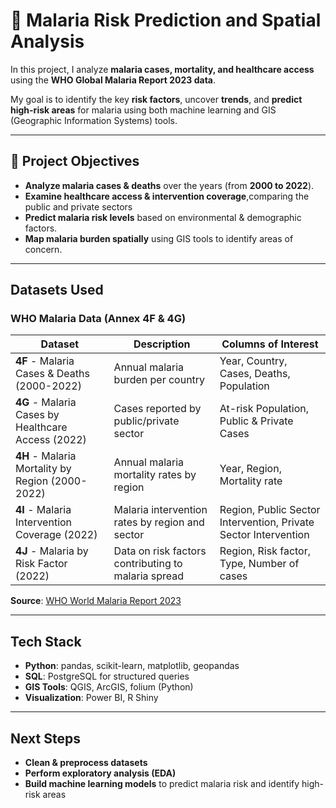 # 🦟 Malaria Risk Prediction and Spatial Analysis  
In this project, I analyze **malaria cases, mortality, and healthcare access** using the **WHO Global Malaria Report 2023 data**. 

My goal is to identify the key **risk factors**, uncover **trends**, and **predict high-risk areas** for malaria using both machine learning and GIS (Geographic Information Systems) tools.

---

## 📌 **Project Objectives**
- **Analyze malaria cases & deaths** over the years (from **2000 to 2022**).
- **Examine healthcare access & intervention coverage**,comparing the public and private sectors
- **Predict malaria risk levels** based on environmental & demographic factors.
- **Map malaria burden spatially** using GIS tools to identify areas of concern.

---

## **Datasets Used**
### **WHO Malaria Data (Annex 4F & 4G)**
| **Dataset** | **Description** | **Columns of Interest** |
|------------|----------------|-------------------------|
| **4F** - Malaria Cases & Deaths (2000-2022) | Annual malaria burden per country | Year, Country, Cases, Deaths, Population |
| **4G** - Malaria Cases by Healthcare Access (2022) | Cases reported by public/private sector | At-risk Population, Public & Private Cases |
| **4H** - Malaria Mortality by Region (2000-2022)| Annual malaria mortality rates by region | Year, Region, Mortality rate |
| **4I** - Malaria Intervention Coverage (2022) | Malaria intervention rates by region and sector | Region, Public Sector Intervention, Private Sector Intervention |
| **4J** - Malaria by Risk Factor (2022) | Data on risk factors contributing to malaria spread | Region, Risk factor, Type, Number of cases|

**Source**: [WHO World Malaria Report 2023](https://www.who.int/teams/global-malaria-programme/reports/world-malaria-report-2023)  

---

## **Tech Stack**
- **Python**: pandas, scikit-learn, matplotlib, geopandas
- **SQL**: PostgreSQL for structured queries
- **GIS Tools**: QGIS, ArcGIS, folium (Python)
- **Visualization**: Power BI, R Shiny

---

## **Next Steps**
- **Clean & preprocess datasets**
- **Perform exploratory analysis (EDA)**
- **Build machine learning models** to predict malaria risk and identify high-risk areas
